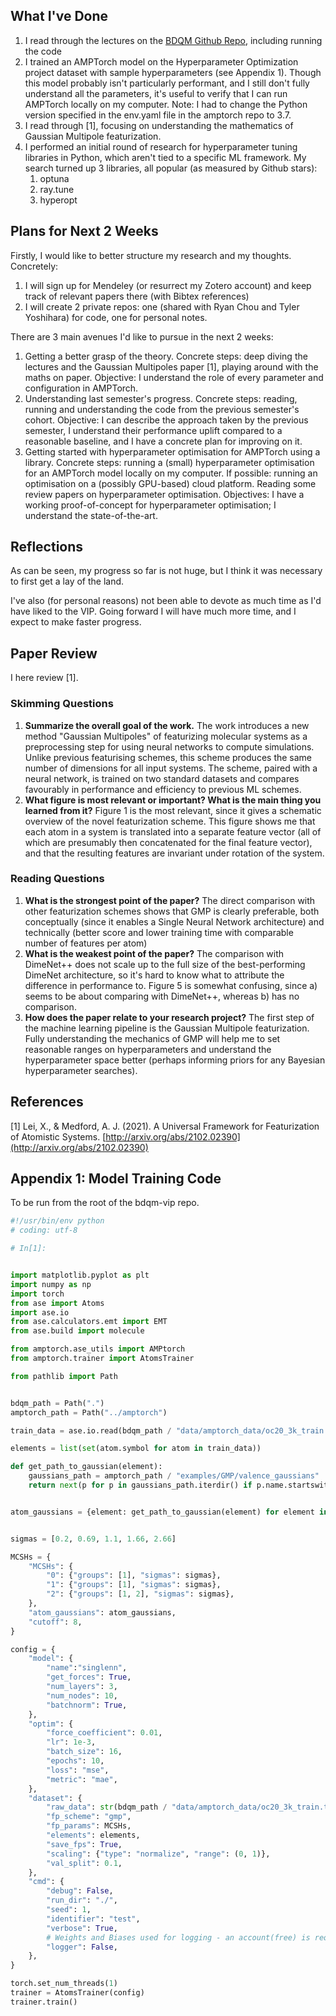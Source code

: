## What I've Done
1. I read through the lectures on the [BDQM Github Repo](https://github.com/medford-group/bdqm-vip/tree/master/lectures), including running the code
2. I trained an AMPTorch model on the Hyperparameter Optimization project dataset with sample hyperparameters (see Appendix 1). Though this model probably isn't particularly performant, and I still don't fully understand all the parameters, it's useful to verify that I can run AMPTorch locally on my computer. Note: I had to change the Python version specified in the env.yaml file in the amptorch repo to 3.7. 
3. I read through [1], focusing on understanding the mathematics of Gaussian Multipole featurization. 
4. I performed an initial round of research for hyperparameter tuning libraries in Python, which aren't tied to a specific ML framework. My search turned up 3 libraries, all popular (as measured by Github stars):
	1. optuna
	2. ray.tune
	3. hyperopt

## Plans for Next 2 Weeks
Firstly, I would like to better structure my research and my thoughts. Concretely:
1. I will sign up for Mendeley (or resurrect my Zotero account) and keep track of relevant papers there (with Bibtex references)
2. I will create 2 private repos: one (shared with Ryan Chou and Tyler Yoshihara) for code, one for personal notes.

There are 3 main avenues I'd like to pursue in the next 2 weeks:
1. Getting a better grasp of the theory. Concrete steps: deep diving the lectures and the Gaussian Multipoles paper [1], playing around with the maths on paper. Objective: I understand the role of every parameter and configuration in AMPTorch.
2. Understanding last semester's progress. Concrete steps: reading, running and understanding the code from the previous semester's cohort. Objective: I can describe the approach taken by the previous semester, I understand their performance uplift compared to a reasonable baseline, and I have a concrete plan for improving on it.
3. Getting started with hyperparameter optimisation for AMPTorch using a library. Concrete steps: running a (small) hyperparameter optimisation for an AMPTorch model locally on my computer. If possible: running an optimisation on a (possibly GPU-based) cloud platform. Reading some review papers on hyperparameter optimisation. Objectives: I have a working proof-of-concept for hyperparameter optimisation; I understand the state-of-the-art.

## Reflections

As can be seen, my progress so far is not huge, but I think it was necessary to first get a lay of the land.

I've also (for personal reasons) not been able to devote as much time as I'd have liked to the VIP. Going forward I will have much more time, and I expect to make faster progress.

## Paper Review

I here review [1]. 
### Skimming Questions
1. **Summarize the overall goal of the work.** The work introduces a new method "Gaussian Multipoles" of featurizing molecular systems as a preprocessing step for using neural networks to compute simulations. Unlike previous featurising schemes, this scheme produces the same number of dimensions for all input systems. The scheme, paired with a neural network, is trained on two standard datasets and compares favourably in performance and efficiency to previous ML schemes.
2. **What figure is most relevant or important? What is the main thing you learned from it?** Figure 1 is the most relevant, since it gives a schematic overview of the novel featurization scheme. This figure shows me that each atom in a system is translated into a separate feature vector (all of which are presumably then concatenated for the final feature vector), and that the resulting features are invariant under rotation of the system.
### Reading Questions
1. **What is the strongest point of the paper?** The direct comparison with other featurization schemes shows that GMP is clearly preferable, both conceptually (since it enables a Single Neural Network architecture) and technically (better score and lower training time with comparable number of features per atom) 
2. **What is the weakest point of the paper?** The comparison with DimeNet++ does not scale up to the full size of the best-performing DimeNet architecture, so it's hard to know what to attribute the difference in performance to. Figure 5 is somewhat confusing, since a) seems to be about comparing with DimeNet++, whereas b) has no comparison.
3. **How does the paper relate to your research project?** The first step of the machine learning pipeline is the Gaussian Multipole featurization. Fully understanding the mechanics of GMP will help me to set reasonable ranges on hyperparameters and understand the hyperparameter space better (perhaps informing priors for any Bayesian hyperparameter searches).


## References

[1] Lei, X., & Medford, A. J. (2021). A Universal Framework for Featurization of Atomistic Systems. [http://arxiv.org/abs/2102.02390](http://arxiv.org/abs/2102.02390)

## Appendix 1: Model Training Code

To be run from the root of the bdqm-vip repo.

```python
#!/usr/bin/env python
# coding: utf-8

# In[1]:


import matplotlib.pyplot as plt
import numpy as np
import torch
from ase import Atoms
import ase.io
from ase.calculators.emt import EMT
from ase.build import molecule

from amptorch.ase_utils import AMPtorch
from amptorch.trainer import AtomsTrainer

from pathlib import Path


bdqm_path = Path(".")
amptorch_path = Path("../amptorch")

train_data = ase.io.read(bdqm_path / "data/amptorch_data/oc20_3k_train.traj")

elements = list(set(atom.symbol for atom in train_data))

def get_path_to_gaussian(element):
    gaussians_path = amptorch_path / "examples/GMP/valence_gaussians"
    return next(p for p in gaussians_path.iterdir() if p.name.startswith(element + "_"))


atom_gaussians = {element: get_path_to_gaussian(element) for element in elements}


sigmas = [0.2, 0.69, 1.1, 1.66, 2.66]

MCSHs = {
    "MCSHs": {
        "0": {"groups": [1], "sigmas": sigmas},
        "1": {"groups": [1], "sigmas": sigmas},
        "2": {"groups": [1, 2], "sigmas": sigmas},
    },
    "atom_gaussians": atom_gaussians,
    "cutoff": 8,
}

config = {
    "model": {
        "name":"singlenn",
        "get_forces": True,
        "num_layers": 3,
        "num_nodes": 10,
        "batchnorm": True,
    },
    "optim": {
        "force_coefficient": 0.01,
        "lr": 1e-3,
        "batch_size": 16,
        "epochs": 10,
        "loss": "mse",
        "metric": "mae",
    },
    "dataset": {
        "raw_data": str(bdqm_path / "data/amptorch_data/oc20_3k_train.traj"),
        "fp_scheme": "gmp",
        "fp_params": MCSHs,
        "elements": elements,
        "save_fps": True,
        "scaling": {"type": "normalize", "range": (0, 1)},
        "val_split": 0.1,
    },
    "cmd": {
        "debug": False,
        "run_dir": "./",
        "seed": 1,
        "identifier": "test",
        "verbose": True,
        # Weights and Biases used for logging - an account(free) is required
        "logger": False,
    },
}

torch.set_num_threads(1)
trainer = AtomsTrainer(config)
trainer.train()
```
